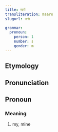 ```yaml
---
title: मारो
transliteration: maaro
slugurl: मारो

grammar:
  pronoun:
    person: 1
    number: s
    gender: m
---
```

## Etymology

## Pronunciation

## Pronoun
### Meaning
1. my, mine